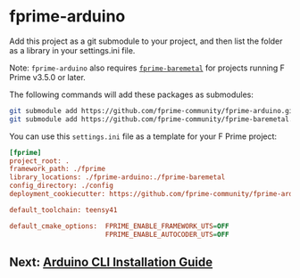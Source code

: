 # fprime-arduino

Add this project as a git submodule to your project, and then list the folder as a library in your settings.ini file.

Note: `fprime-arduino` also requires [`fprime-baremetal`](https://github.com/fprime-community/fprime-baremetal) for projects running F Prime v3.5.0 or later.

The following commands will add these packages as submodules:
```sh
git submodule add https://github.com/fprime-community/fprime-arduino.git
git submodule add https://github.com/fprime-community/fprime-baremetal.git
```

You can use this `settings.ini` file as a template for your F Prime project:
```.ini
[fprime]
project_root: .
framework_path: ./fprime
library_locations: ./fprime-arduino:./fprime-baremetal
config_directory: ./config
deployment_cookiecutter: https://github.com/fprime-community/fprime-arduino-deployment-cookiecutter.git

default_toolchain: teensy41

default_cmake_options:  FPRIME_ENABLE_FRAMEWORK_UTS=OFF
                        FPRIME_ENABLE_AUTOCODER_UTS=OFF
```

## Next: [Arduino CLI Installation Guide](./docs/arduino-cli-install.md)
